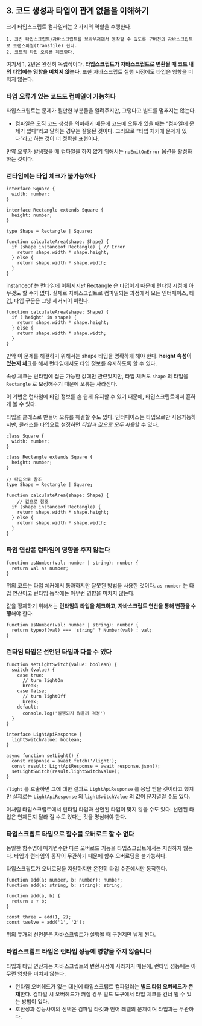 ## 3. 코드 생성과 타입이 관계 없음을 이해하기

크게 타입스크립트 컴파일러는 2 가지의 역할을 수행한다.

```
1. 최신 타입스크립트/자바스크립트를 브라우저에서 동작할 수 있도록 구버전의 자바스크립트로 트랜스파일(transfile) 한다.
2. 코드의 타입 오류를 체크한다.
```

여기서 1, 2번은 완전히 독립적이다. **타입스크립트가 자바스크립트로 변환될 때 코드 내의 타입에는 영향을 미치지 않는다**. 또한 자바스크립트 실행 시점에도 타입은 영향을 미치지 않는다.

### 타입 오류가 있는 코드도 컴파일이 가능하다

타입스크립트는 문제가 될만한 부분들을 알려주지만, 그렇다고 빌드를 멈추지는 않는다.

- 컴파일은 오직 코드 생성을 의미하기 때문에 코드에 오류가 있을 때는 “컴파일에 문제가 있다”라고 말하는 경우는 잘못된 것이다. 그러므로 “타입 체커에 문제가 있다”라고 하는 것이 더 정확한 표현이다.

만약 오류가 발생했을 때 컴파일을 하지 않기 위해서는 `noEmitOnError` 옵션을 활성화 하는 것이다.

### 런타임에는 타입 체크가 불가능하다

```tsx
interface Square {
  width: number;
}

interface Rectangle extends Square {
  height: number;
}

type Shape = Rectangle | Square;

function calculateArea(shape: Shape) {
  if (shape instanceof Rectangle) { // Error
    return shape.width * shape.height;
  } else {
    return shape.width * shape.width;
  }
}
```

instanceof 는 런타임에 이뤄지지만 Rectangle 은 타입이기 때문에 런타임 시점에 아무것도 할 수가 없다. 실제로 자바스크립트로 컴파일되는 과정에서 모든 인터페이스, 타입, 타입 구문은 그냥 제거되어 버린다.

```tsx
function calculateArea(shape: Shape) {
  if ('height' in shape) {
    return shape.width * shape.height;
  } else {
    return shape.width * shape.width;
  }
}
```

만약 이 문제를 해결하기 위해서는 shape 타입을 명확하게 해야 한다. **height 속성이 있는지 체크**를 해서 런타임에서도 타입 정보를 유지하도록 할 수 있다.

속성 체크는 런타임에 접근 가능한 값에만 관련있지만, 타입 체커도 `shape` 의 타입을 `Rectangle` 로 보정해주기 때문에 오류는 사라진다.

이 기법은 런타임에 타입 정보를 손 쉽게 유지할 수 있기 때문에, 타입스크립트에서 흔하게 볼 수 있다.

타입을 클래스로 만들어 오류를 해결할 수도 있다. 인터페이스는 타입으로만 사용가능하지만, 클래스를 타입으로 설정하면 *타입과 값으로 모두 사용*할 수 있다.

```tsx
class Square {
  width: number;
}

class Rectangle extends Square {
  height: number;
}

// 타입으로 참조
type Shape = Rectangle | Square;

function calculateArea(shape: Shape) {
	// 값으로 참조
  if (shape instanceof Rectangle) {
    return shape.width * shape.height;
  } else {
    return shape.width * shape.width;
  }
}
```

### 타입 연산은 런타임에 영향을 주지 않는다

```tsx
function asNumber(val: number | string): number {
  return val as number;
}
```

위의 코드는 타입 체커에서 통과하지만 잘못된 방법을 사용한 것이다. `as number` 는 타입 연산이고 런타임 동작에는 아무런 영향을 미치지 않는다.

값을 정제하기 위해서는 **런타임의 타입을 체크하고, 자바스크립트 연산을 통해 변환을 수행**해야 한다.

```tsx
function asNumber(val: number | string): number {
  return typeof(val) === 'string' ? Number(val) : val;
}
```

### 런타임 타입은 선언된 타입과 다를 수 있다

```tsx
function setLightSwitch(value: boolean) {
  switch (value) {
    case true:
      // turn lightOn
      break;
    case false:
      // turn lightOff
      break;
    default:
      console.log('실행되지 않을까 걱정')
  }
}

interface LightApiResponse {
  lightSwitchValue: boolean;
}

async function setLight() {
  const response = await fetch('/light');
  const result: LightApiResponse = await response.json();
  setLightSwitch(result.lightSwitchValue);
}
```

`/light` 를 호출하면 그에 대한 결과로 `LightApiResponse` 를 응답 받을 것이라고 했지만 실제로는 `LightApiResponse` 의 `lightSwitchValue` 의 값이 문자열일 수도 있다.

이처럼 타입스크립트에서 런타임 타입과 선언된 타입이 맞지 않을 수도 있다. 선언된 타입은 언제든지 달라 질 수도 있다는 것을 명심해야 한다.

### 타입스크립트 타입으로 함수를 오버로드 할 수 없다

동일한 함수명에 매개변수만 다른 오버로드 기능을 타입스크립트에서는 지원하지 않는다. 타입과 런타임의 동작이 무관하기 때문에 함수 오버로딩을 불가능하다.

타입스크립트가 오버로딩을 지원하지만 온전히 타입 수준에서만 동작한다.

```tsx
function add(a: number, b: number): number;
function add(a: string, b: string): string;

function add(a, b) {
  return a + b;
}

const three = add(1, 2);
const twelve = add('1', '2');
```

위의 두개의 선언문은 자바스크립트가 실행될 때 구현제만 남게 된다.

### 타입스크립트 타입은 런타임 성능에 영향을 주지 않습니다

타입과 타입 연산자는 자바스크립트의 변환시점에 사라지기 때문에, 런타임 성능에는 아무런 영향을 미치지 않는다.

- 런타임 오버헤드가 없는 대신에 타입스크립트 컴파일러는 **빌드 타임 오버헤드가 존재**한다. 컴파일 시 오버헤드가 커질 경우 빌드 도구에서 타입 체크를 건너 뛸 수 있는 방법이 있다.
- 호환성과 성능사이의 선택은 컴파일 타깃과 언어 레벨의 문제이며 타입과는 무관하다.
